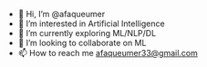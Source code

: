 - 👋 Hi, I’m @afaqueumer
- 👀 I’m interested in Artificial Intelligence
- 🌱 I’m currently exploring ML/NLP/DL
- 💞️ I’m looking to collaborate on ML
- 📫 How to reach me afaqueumer33@gmail.com

<!---
afaqueumer/afaqueumer is a ✨ special ✨ repository because its `README.md` (this file) appears on your GitHub profile.
You can click the Preview link to take a look at your changes.
--->
